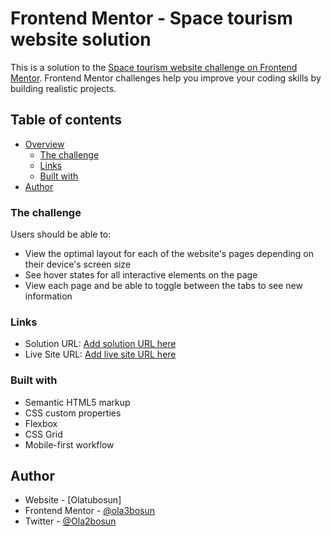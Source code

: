 # Frontend Mentor - Space tourism website solution

This is a solution to the [Space tourism website challenge on Frontend Mentor](https://www.frontendmentor.io/challenges/space-tourism-multipage-website-gRWj1URZ3). Frontend Mentor challenges help you improve your coding skills by building realistic projects. 

## Table of contents

- [Overview](#overview)
  - [The challenge](#the-challenge)
  - [Links](#links)
  - [Built with](#built-with)
- [Author](#author)



### The challenge

Users should be able to:

- View the optimal layout for each of the website's pages depending on their device's screen size
- See hover states for all interactive elements on the page
- View each page and be able to toggle between the tabs to see new information



### Links

- Solution URL: [Add solution URL here](https://github.com/ola3bosun/space-tourism.git)
- Live Site URL: [Add live site URL here](https://ola3bosun.github.io/space-tourism/)

### Built with

- Semantic HTML5 markup
- CSS custom properties
- Flexbox
- CSS Grid
- Mobile-first workflow

## Author

- Website - [Olatubosun]
- Frontend Mentor - [@ola3bosun](https://www.frontendmentor.io/profile/ola3bosun)
- Twitter - [@Ola2bosun](https://www.twitter.com/Ola2bosun_)

